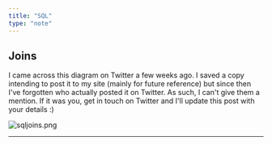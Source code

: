 ```yaml
---
title: "SQL"
type: "note"
---
```


## Joins

I came across this diagram on Twitter a few weeks ago. I saved a copy intending to post it to my site (mainly for future reference) but since then I've forgotten who actually posted it on Twitter. As such, I can't give them a mention. If it was you, get in touch on Twitter and I'll update this post with your details :)

<img src="https://jonifen.co.uk/blogupload/sqljoins.png" alt="sqljoins.png" />

-----
